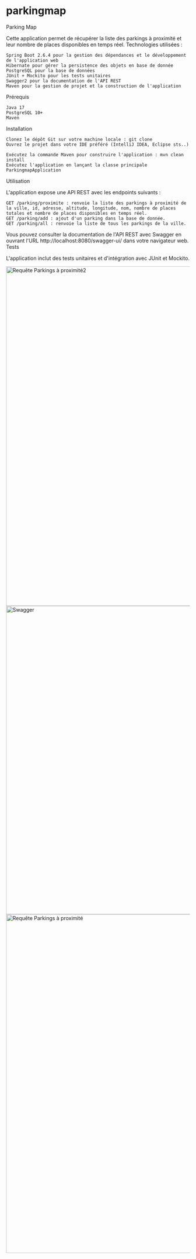 # parkingmap
Parking Map

Cette application permet de récupérer la liste des parkings à proximité et leur nombre de places disponibles en temps réel.
Technologies utilisées :

    Spring Boot 2.6.4 pour la gestion des dépendances et le développement de l'application web
    Hibernate pour gérer la persistence des objets en base de donnée
    PostgreSQL pour la base de données
    JUnit + Mockito pour les tests unitaires
    Swagger2 pour la documentation de l'API REST
    Maven pour la gestion de projet et la construction de l'application

Prérequis

    Java 17
    PostgreSQL 10+
    Maven

Installation

    Clonez le dépôt Git sur votre machine locale : git clone 
    Ouvrez le projet dans votre IDE préféré (IntelliJ IDEA, Eclipse sts..)

    Exécutez la commande Maven pour construire l'application : mvn clean install
    Exécutez l'application en lançant la classe principale ParkingmapApplication

Utilisation

L'application expose une API REST avec les endpoints suivants :

    GET /parking/proximite : renvoie la liste des parkings à proximité de la ville, id, adresse, altitude, longitude, nom, nombre de places totales et nombre de places disponibles en temps réel.
    GET /parking/add : ajout d'un parking dans la base de donnée.
    GET /parking/all : renvoie la liste de tous les parkings de la ville.
    
    

Vous pouvez consulter la documentation de l'API REST avec Swagger en ouvrant l'URL http://localhost:8080/swagger-ui/ dans votre navigateur web.
Tests

L'application inclut des tests unitaires et d'intégration avec JUnit et Mockito.


<img width="928" alt="Requête Parkings à proximité2" src="https://user-images.githubusercontent.com/127408357/224034743-24eb325c-fb53-4c3f-896c-da5ff85a579d.PNG">
<img width="843" alt="Swagger" src="https://user-images.githubusercontent.com/127408357/224034749-2d639e88-9364-4721-8a43-58faf978459b.PNG">
<img width="926" alt="Requête Parkings à proximité" src="https://user-images.githubusercontent.com/127408357/224034753-2e19dc83-68f1-48b4-b6ff-d6f3415ef3b7.PNG">
